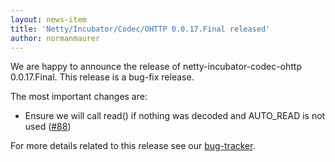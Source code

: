 ```yaml
---
layout: news-item
title: 'Netty/Incubator/Codec/OHTTP 0.0.17.Final released'
author: normanmaurer
---
```


We are happy to announce the release of netty-incubator-codec-ohttp 0.0.17.Final. This release is a bug-fix release.

The most important changes are:

* Ensure we will call read() if nothing was decoded and AUTO_READ is not used ([#88](https://github.com/netty/netty-incubator-codec-ohttp/pull/88))

For more details related to this release see our [bug-tracker](https://github.com/netty/netty-incubator-codec-ohttp/issues?q=is%3Aclosed+milestone%3A0.0.17.Final). 
